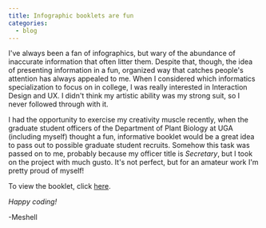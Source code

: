```yaml
---
title: Infographic booklets are fun
categories:
  - blog
---
```


I've always been a fan of infographics, but wary of the abundance of inaccurate information that often litter them. Despite that, though, the idea of presenting information in a fun, organized way that catches people's attention has always appealed to me. When I considered which informatics specialization to focus on in college, I was really interested in Interaction Design and UX. I didn't think my artistic ability was my strong suit, so I never followed through with it.

I had the opportunity to exercise my creativity muscle recently, when the graduate student officers of the Department of Plant Biology at UGA (including myself) thought a fun, informative booklet would be a great idea to pass out to possible graduate student recruits. Somehow this task was passed on to me, probably because my officer title is *Secretary*, but I took on the project with much gusto. It's not perfect, but for an amateur work I'm pretty proud of myself!

To view the booklet, click [here](https://drive.google.com/file/d/0B-SL1ouv3394UnpSN0d2RmppZkE/view?usp=sharing).

*Happy coding!*

-Meshell
